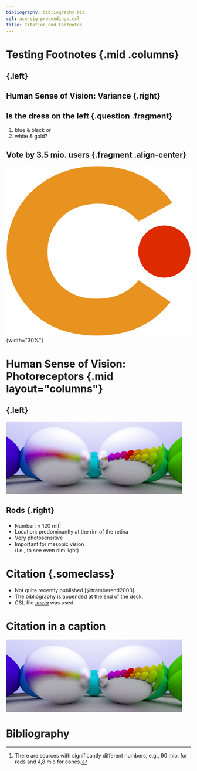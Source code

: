 ```yaml
---
bibliography: bibliography.bib
csl: acm-sig-proceedings.csl
title: Citation and Footnotes
---
```


# Testing Footnotes {.mid .columns}

##  {.left}

## Human Sense of Vision: Variance {.right}

## Is the dress on the left {.question .fragment}

1.  blue & black or
2.  white & gold?

## Vote by 3.5 mio. users {.fragment .align-center}

![](assets/title-logo-hci.png){width="30%"}


[^1]: There are sources with significantly different numbers, e.g., 90
    mio. for rods and 4,8 mio for cones.

# Human Sense of Vision: Photoreceptors {.mid layout="columns"}

##  {.left}

![](include/06-metal.png)


## Rods {.right}

-   Number: $\approx$ 120 mil[^1]
-   Location: predominantly at the rim of the retina
-   Very photosensitive
-   Important for mesopic vision\
    (i.e., to see even dim light)

# Citation {.someclass}

-   Not quite recently published [@tramberend2003].
-   The bibliography is appended at the end of the deck.
-   CSL file *[:meta](csl)* was used.

# Citation in a caption

![Not quite recently published [@tramberend2003]](include/06-metal.png) 

# Bibliography
